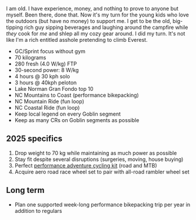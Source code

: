 I am old. I have experience, money, and nothing to prove to anyone but myself. Been there, done that. Now it's my turn for the young kids who love the outdoors (but have no money) to support me. I get to be the old, big-tipping  rich guy sipping beverages and laughing around the campfire while *they* cook for *me* and shlep all my cozy gear around. I did my turn. It's not like I'm a rich entitled asshole pretending to climb Everest.

- GC/Sprint focus without gym
- 70 kilograms
- 280 fresh (4.0 W/kg) FTP
- 30-second power: 8 W/kg
- 4 hours @ 30 kph solo
- 3 hours @ 40kph peloton
- Lake Norman Gran Fondo top 10
- NC Mountains to Coast (performance bikepacking)
- NC Mountain Ride (fun loop)
- NC Coastal Ride (fun loop)
- Keep local legend on every Goblin segment
- Keep as many CRs on Goblin segments as possible
## 2025 specifics

1. Drop weight to 70 kg while maintaining as much power as possible
2. Stay fit despite several disruptions (surgeries, moving, house buying)
3. Perfect [performance adventure cycling kit](Performance%20adventure%20cycling%20kit.md) (road and MTB)
4. Acquire aero road race wheel set to pair with all-road rambler wheel set
## Long term

- Plan one supported week-long performance bikepacking trip per year in addition to regulars
